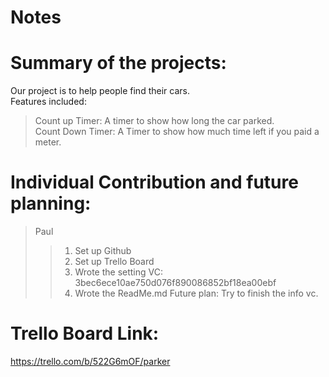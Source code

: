 # Notes

# Summary of the projects:  
Our project is to help people find their cars.  
Features included:  
> Count up Timer: A timer to show how long the car parked.  
> Count Down Timer: A Timer to show how much time left if you paid a meter.  

# Individual Contribution and future planning:
> Paul
> > 1. Set up Github
> > 2. Set up Trello Board
> > 3. Wrote the setting VC: 3bec6ece10ae750d076f890086852bf18ea00ebf
> > 4. Wrote the ReadMe.md
Future plan: Try to finish the info vc. 

# Trello Board Link:  
https://trello.com/b/522G6mOF/parker

